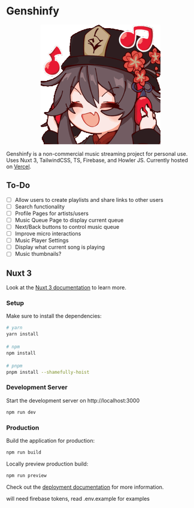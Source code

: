 # Genshinfy
<p align="center">
    <img alt="Hu Tao Listening to music" src="/assets/img/hutao-music.gif">
</p>

Genshinfy is a non-commercial music streaming project for personal use. Uses Nuxt 3, TailwindCSS, TS, Firebase, and Howler JS. Currently hosted on [Vercel](https://genshinfy.vercel.app/).

## To-Do

-   [ ] Allow users to create playlists and share links to other users
-   [ ] Search functionality
-   [ ] Profile Pages for artists/users
-   [ ] Music Queue Page to display current queue
-   [ ] Next/Back buttons to control music queue 
-   [ ] Improve micro interactions
-   [ ] Music Player Settings
-   [ ] Display what current song is playing 
-   [ ] Music thumbnails?

## Nuxt 3

Look at the [Nuxt 3 documentation](https://nuxt.com/docs/getting-started/introduction) to learn more.

### Setup

Make sure to install the dependencies:

```bash
# yarn
yarn install

# npm
npm install

# pnpm
pnpm install --shamefully-hoist
```

### Development Server

Start the development server on http://localhost:3000

```bash
npm run dev
```

### Production

Build the application for production:

```bash
npm run build
```

Locally preview production build:

```bash
npm run preview
```

Check out the [deployment documentation](https://nuxt.com/docs/getting-started/deployment) for more information.

will need firebase tokens, read .env.example for examples
